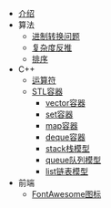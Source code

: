 - [介绍](README.md)
- 算法
    - [进制转换问题](算法/进制转换.md)
    - [复杂度反推](算法/复杂度反推.md)
    - [排序](算法/Sort.md)
- C++
    - [运算符](C++/常用运算符.md)
    - [STL容器](C++/STL容器/)
        - [vector容器](C++/STL容器/vector容器.md)
        - [set容器](C++/STL容器/set容器.md)
        - [map容器](C++/STL容器/map容器.md)
        - [deque容器](C++/STL容器/deque双端数组.md)
        - [stack栈模型](C++/STL容器/stack栈模型.md)
        - [queue队列模型](C++/STL容器/queue队列模型.md)
        - [list链表模型](C++/STL容器/list链表模型.md)
- 前端
    - [FontAwesome图标](前端/FontAwesome图标.md)

